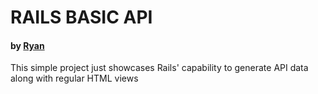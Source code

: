 # RAILS BASIC API

#### by [Ryan](https://github.com/rvvergara)

This simple project just showcases Rails' capability to generate API data along with regular HTML views
